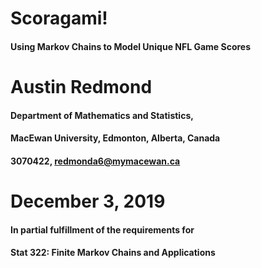 # Scoragami! 
#### Using Markov Chains to Model Unique NFL Game Scores

# Austin Redmond
#### Department of Mathematics and Statistics,
#### MacEwan University, Edmonton, Alberta, Canada
#### 3070422, redmonda6@mymacewan.ca

# December 3, 2019

#### In partial fulfillment of the requirements for
#### Stat 322: Finite Markov Chains and Applications